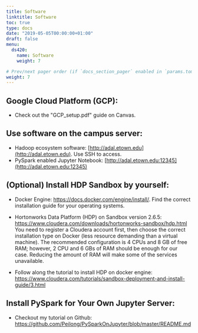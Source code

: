 ```yaml
---
title: Software
linktitle: Software
toc: true
type: docs
date: "2019-05-05T00:00:00+01:00"
draft: false
menu:
  ds420:
    name: Software
    weight: 7

# Prev/next pager order (if `docs_section_pager` enabled in `params.toml`)
weight: 7
---
```


## Google Cloud Platform (GCP):
* Check out the "GCP_setup.pdf" guide on Canvas. 

## Use software on the campus server:
* Hadoop ecosystem software: [http://adal.etown.edu](http://adal.etown.edu). Use SSH to access. 
* PySpark enabled Jupyter Notebook: [http://adal.etown.edu:12345](http://adal.etown.edu:12345)

## (Optional) Install HDP Sandbox by yourself:
*	Docker Engine: https://docs.docker.com/engine/install/.
Find the correct installation guide for your operating systems.

*	Hortonworks Data Platform (HDP) on Sandbox version 2.6.5: https://www.cloudera.com/downloads/hortonworks-sandbox/hdp.html
You need to register a Cloudera account first, then choose the correct installation type on Docker (less resource demanding than a virtual machine). The recommended configuration is 4 CPUs and 8 GB of free RAM; however, 2 CPU and 6 GBs of RAM should be enough for our case. Reducing the amount of RAM will make some of the services unavailable.

* Follow along the tutorial to install HDP on docker engine: https://www.cloudera.com/tutorials/sandbox-deployment-and-install-guide/3.html

## Install PySpark for Your Own Jupyter Server:

* Checkout my tutorial on Github: https://github.com/Peilong/PySparkOnJupyter/blob/master/README.md
